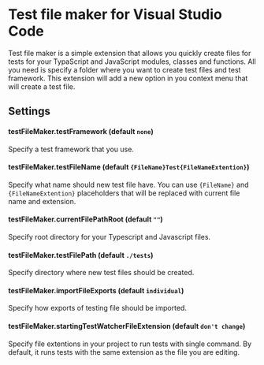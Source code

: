 # Test file maker for Visual Studio Code

Test file maker is a simple extension that allows you quickly create files for tests for your TypaScript and JavaScript modules, classes and functions. All you need is specify a folder where you want to create test files and test framework. This extension will add a new option in you context menu that will create a test file.

## Settings

#### testFileMaker.testFramework (default `none`)

Specify a test framework that you use.

#### testFileMaker.testFileName (default `{FileName}Test{FileNameExtention}`)

Specify what name should new test file have. You can use `{FileName}` and `{FileNameExtention}` placeholders that will be replaced with current file name and extension.

#### testFileMaker.currentFilePathRoot (default `""`)

Specify root directory for your Typescript and Javascript files.

#### testFileMaker.testFilePath (default `./tests`)

Specify directory where new test files should be created.

#### testFileMaker.importFileExports (default `individual`)

Specify how exports of testing file should be imported.

#### testFileMaker.startingTestWatcherFileExtension (default `don't change`)

Specify file extentions in your project to run tests with single command. By default, it runs tests with the same extension as the file you are editing.